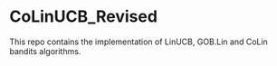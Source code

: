 # CoLinUCB_Revised
This repo contains the implementation of LinUCB, GOB.Lin and CoLin bandits algorithms.
